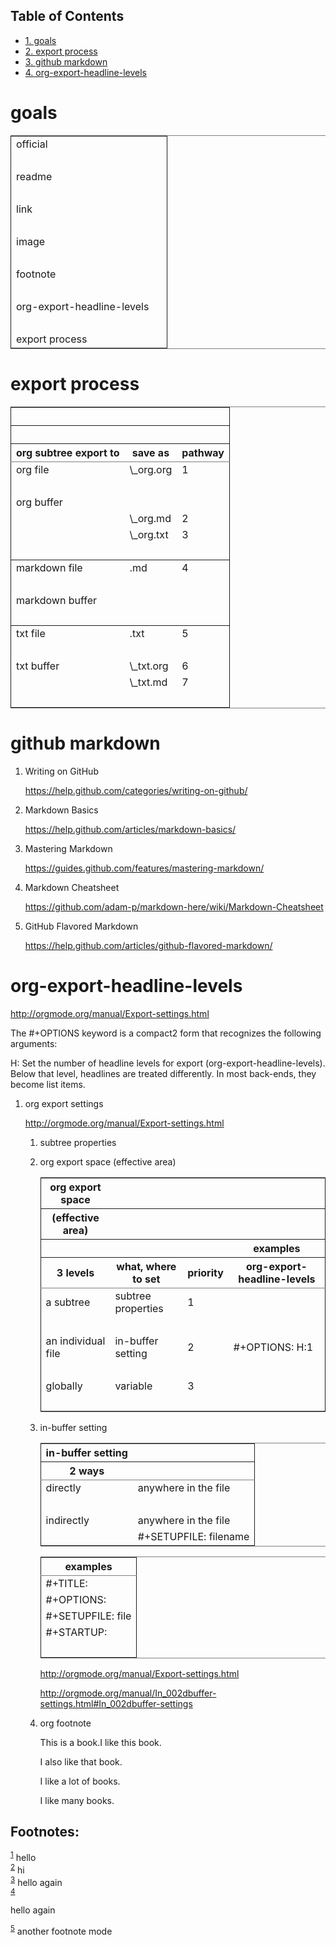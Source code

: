 <div id="table-of-contents">
<h2>Table of Contents</h2>
<div id="text-table-of-contents">
<ul>
<li><a href="#sec-1">1. goals</a></li>
<li><a href="#sec-2">2. export process</a></li>
<li><a href="#sec-3">3. github markdown</a></li>
<li><a href="#sec-4">4. org-export-headline-levels</a></li>
</ul>
</div>
</div>



# goals

<table border="2" cellspacing="0" cellpadding="6" rules="groups" frame="hsides">


<colgroup>
<col  class="left" />

<col  class="left" />
</colgroup>
<tbody>
<tr>
<td class="left">official</td>
<td class="left">&#xa0;</td>
</tr>


<tr>
<td class="left">&#xa0;</td>
<td class="left">&#xa0;</td>
</tr>


<tr>
<td class="left">readme</td>
<td class="left">&#xa0;</td>
</tr>


<tr>
<td class="left">&#xa0;</td>
<td class="left">&#xa0;</td>
</tr>


<tr>
<td class="left">link</td>
<td class="left">&#xa0;</td>
</tr>


<tr>
<td class="left">&#xa0;</td>
<td class="left">&#xa0;</td>
</tr>


<tr>
<td class="left">image</td>
<td class="left">&#xa0;</td>
</tr>


<tr>
<td class="left">&#xa0;</td>
<td class="left">&#xa0;</td>
</tr>


<tr>
<td class="left">footnote</td>
<td class="left">&#xa0;</td>
</tr>


<tr>
<td class="left">&#xa0;</td>
<td class="left">&#xa0;</td>
</tr>


<tr>
<td class="left">org-export-headline-levels</td>
<td class="left">&#xa0;</td>
</tr>


<tr>
<td class="left">&#xa0;</td>
<td class="left">&#xa0;</td>
</tr>


<tr>
<td class="left">export process</td>
<td class="left">&#xa0;</td>
</tr>
</tbody>
</table>

# export process

<table border="2" cellspacing="0" cellpadding="6" rules="groups" frame="hsides">


<colgroup>
<col  class="left" />

<col  class="left" />

<col  class="right" />
</colgroup>
<thead>
<tr>
<th scope="col" class="left">&#xa0;</th>
<th scope="col" class="left">&#xa0;</th>
<th scope="col" class="right">&#xa0;</th>
</tr>


<tr>
<th scope="col" class="left">&#xa0;</th>
<th scope="col" class="left">&#xa0;</th>
<th scope="col" class="right">&#xa0;</th>
</tr>


<tr>
<th scope="col" class="left">org subtree export to</th>
<th scope="col" class="left">save as</th>
<th scope="col" class="right">pathway</th>
</tr>
</thead>

<tbody>
<tr>
<td class="left">org file</td>
<td class="left">\_org.org</td>
<td class="right">1</td>
</tr>


<tr>
<td class="left">&#xa0;</td>
<td class="left">&#xa0;</td>
<td class="right">&#xa0;</td>
</tr>


<tr>
<td class="left">org buffer</td>
<td class="left">&#xa0;</td>
<td class="right">&#xa0;</td>
</tr>


<tr>
<td class="left">&#xa0;</td>
<td class="left">\_org.md</td>
<td class="right">2</td>
</tr>


<tr>
<td class="left">&#xa0;</td>
<td class="left">\_org.txt</td>
<td class="right">3</td>
</tr>


<tr>
<td class="left">&#xa0;</td>
<td class="left">&#xa0;</td>
<td class="right">&#xa0;</td>
</tr>
</tbody>

<tbody>
<tr>
<td class="left">markdown file</td>
<td class="left">.md</td>
<td class="right">4</td>
</tr>


<tr>
<td class="left">&#xa0;</td>
<td class="left">&#xa0;</td>
<td class="right">&#xa0;</td>
</tr>


<tr>
<td class="left">markdown buffer</td>
<td class="left">&#xa0;</td>
<td class="right">&#xa0;</td>
</tr>


<tr>
<td class="left">&#xa0;</td>
<td class="left">&#xa0;</td>
<td class="right">&#xa0;</td>
</tr>
</tbody>

<tbody>
<tr>
<td class="left">txt file</td>
<td class="left">.txt</td>
<td class="right">5</td>
</tr>


<tr>
<td class="left">&#xa0;</td>
<td class="left">&#xa0;</td>
<td class="right">&#xa0;</td>
</tr>


<tr>
<td class="left">txt buffer</td>
<td class="left">\_txt.org</td>
<td class="right">6</td>
</tr>


<tr>
<td class="left">&#xa0;</td>
<td class="left">\_txt.md</td>
<td class="right">7</td>
</tr>


<tr>
<td class="left">&#xa0;</td>
<td class="left">&#xa0;</td>
<td class="right">&#xa0;</td>
</tr>
</tbody>
</table>

# github markdown

1.  Writing on GitHub

    <https://help.github.com/categories/writing-on-github/>

2.  Markdown Basics

    <https://help.github.com/articles/markdown-basics/>

3.  Mastering Markdown

    <https://guides.github.com/features/mastering-markdown/>

4.  Markdown Cheatsheet

    <https://github.com/adam-p/markdown-here/wiki/Markdown-Cheatsheet>

5.  GitHub Flavored Markdown

    <https://help.github.com/articles/github-flavored-markdown/>

# org-export-headline-levels

<http://orgmode.org/manual/Export-settings.html>

The #+OPTIONS keyword is a compact2 form that recognizes the following arguments: 

H:
    Set the number of headline levels for export (org-export-headline-levels). Below that level, headlines are treated differently. In most back-ends, they become list items. 

1.  org export settings

    <http://orgmode.org/manual/Export-settings.html>
    
    1.  subtree properties
    
    2.  org export space (effective area)
    
        <table border="2" cellspacing="0" cellpadding="6" rules="groups" frame="hsides">
        
        
        <colgroup>
        <col  class="left" />
        
        <col  class="left" />
        
        <col  class="right" />
        
        <col  class="left" />
        </colgroup>
        <thead>
        <tr>
        <th scope="col" class="left">org export space</th>
        <th scope="col" class="left">&#xa0;</th>
        <th scope="col" class="right">&#xa0;</th>
        <th scope="col" class="left">&#xa0;</th>
        </tr>
        
        
        <tr>
        <th scope="col" class="left">(effective area)</th>
        <th scope="col" class="left">&#xa0;</th>
        <th scope="col" class="right">&#xa0;</th>
        <th scope="col" class="left">&#xa0;</th>
        </tr>
        
        
        <tr>
        <th scope="col" class="left">&#xa0;</th>
        <th scope="col" class="left">&#xa0;</th>
        <th scope="col" class="right">&#xa0;</th>
        <th scope="col" class="left">examples</th>
        </tr>
        
        
        <tr>
        <th scope="col" class="left">3 levels</th>
        <th scope="col" class="left">what, where to set</th>
        <th scope="col" class="right">priority</th>
        <th scope="col" class="left">org-export-headline-levels</th>
        </tr>
        </thead>
        
        <tbody>
        <tr>
        <td class="left">a subtree</td>
        <td class="left">subtree properties</td>
        <td class="right">1</td>
        <td class="left">&#xa0;</td>
        </tr>
        
        
        <tr>
        <td class="left">&#xa0;</td>
        <td class="left">&#xa0;</td>
        <td class="right">&#xa0;</td>
        <td class="left">&#xa0;</td>
        </tr>
        
        
        <tr>
        <td class="left">an individual file</td>
        <td class="left">in-buffer setting</td>
        <td class="right">2</td>
        <td class="left">#+OPTIONS:  H:1</td>
        </tr>
        
        
        <tr>
        <td class="left">&#xa0;</td>
        <td class="left">&#xa0;</td>
        <td class="right">&#xa0;</td>
        <td class="left">&#xa0;</td>
        </tr>
        
        
        <tr>
        <td class="left">globally</td>
        <td class="left">variable</td>
        <td class="right">3</td>
        <td class="left">&#xa0;</td>
        </tr>
        
        
        <tr>
        <td class="left">&#xa0;</td>
        <td class="left">&#xa0;</td>
        <td class="right">&#xa0;</td>
        <td class="left">&#xa0;</td>
        </tr>
        </tbody>
        </table>
    
    3.  in-buffer setting
    
        <table border="2" cellspacing="0" cellpadding="6" rules="groups" frame="hsides">
        
        
        <colgroup>
        <col  class="left" />
        
        <col  class="left" />
        </colgroup>
        <thead>
        <tr>
        <th scope="col" class="left">in-buffer setting</th>
        <th scope="col" class="left">&#xa0;</th>
        </tr>
        
        
        <tr>
        <th scope="col" class="left">2 ways</th>
        <th scope="col" class="left">&#xa0;</th>
        </tr>
        </thead>
        
        <tbody>
        <tr>
        <td class="left">directly</td>
        <td class="left">anywhere in the file</td>
        </tr>
        
        
        <tr>
        <td class="left">&#xa0;</td>
        <td class="left">&#xa0;</td>
        </tr>
        
        
        <tr>
        <td class="left">indirectly</td>
        <td class="left">anywhere in the file</td>
        </tr>
        
        
        <tr>
        <td class="left">&#xa0;</td>
        <td class="left">#+SETUPFILE: filename</td>
        </tr>
        </tbody>
        </table>
        
        <table border="2" cellspacing="0" cellpadding="6" rules="groups" frame="hsides">
        
        
        <colgroup>
        <col  class="left" />
        </colgroup>
        <thead>
        <tr>
        <th scope="col" class="left">examples</th>
        </tr>
        </thead>
        
        <tbody>
        <tr>
        <td class="left">#+TITLE:</td>
        </tr>
        
        
        <tr>
        <td class="left">#+OPTIONS:</td>
        </tr>
        
        
        <tr>
        <td class="left">#+SETUPFILE: file</td>
        </tr>
        
        
        <tr>
        <td class="left">#+STARTUP:</td>
        </tr>
        
        
        <tr>
        <td class="left">&#xa0;</td>
        </tr>
        </tbody>
        </table>
        
        <http://orgmode.org/manual/Export-settings.html>
        
        <http://orgmode.org/manual/In_002dbuffer-settings.html#In_002dbuffer-settings>
    
    4.  org footnote
    
        This is a book.I like this book. 
        
        I also like that book. 
        
        I like a lot of books. 
        
        I like many books. 

<div id="footnotes">
<h2 class="footnotes">Footnotes: </h2>
<div id="text-footnotes">

<div class="footdef"><sup><a id="fn.1" name="fn.1" class="footnum" href="#fnr.1">1</a></sup> hello</div>

<div class="footdef"><sup><a id="fn.2" name="fn.2" class="footnum" href="#fnr.2">2</a></sup> hi</div>

<div class="footdef"><sup><a id="fn.3" name="fn.3" class="footnum" href="#fnr.3">3</a></sup> hello again</div>

<div class="footdef"><sup><a id="fn.4" name="fn.4" class="footnum" href="#fnr.4">4</a></sup> <p>hello again</p></div>

<div class="footdef"><sup><a id="fn.5" name="fn.5" class="footnum" href="#fnr.5">5</a></sup> another footnote mode</div>


</div>
</div>

